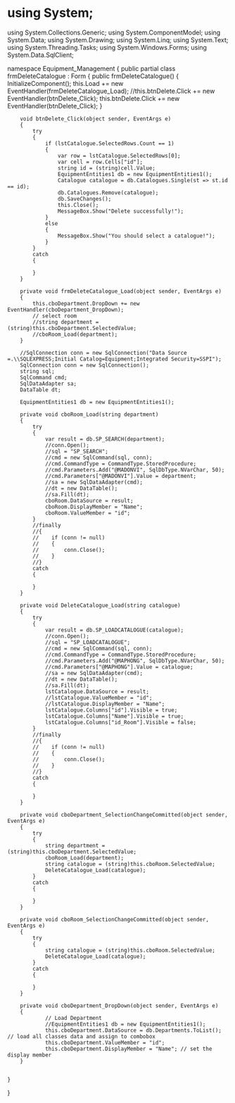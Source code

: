 # using System;
using System.Collections.Generic;
using System.ComponentModel;
using System.Data;
using System.Drawing;
using System.Linq;
using System.Text;
using System.Threading.Tasks;
using System.Windows.Forms;
using System.Data.SqlClient;

namespace Equipment_Management
{
    public partial class frmDeleteCatalogue : Form
    {
        public frmDeleteCatalogue()
        {
            InitializeComponent();
            this.Load += new EventHandler(frmDeleteCatalogue_Load);
            //this.btnDelete.Click += new EventHandler(btnDelete_Click);
            this.btnDelete.Click += new EventHandler(btnDelete_Click);
        }

        void btnDelete_Click(object sender, EventArgs e)
        {
            try
            {
                if (lstCatalogue.SelectedRows.Count == 1)
                {
                    var row = lstCatalogue.SelectedRows[0];
                    var cell = row.Cells["id"];
                    string id = (string)cell.Value;
                    EquipmentEntities1 db = new EquipmentEntities1();
                    Catalogue catalogue = db.Catalogues.Single(st => st.id == id);
                    db.Catalogues.Remove(catalogue);
                    db.SaveChanges();
                    this.Close();
                    MessageBox.Show("Delete successfully!");
                }
                else
                {
                    MessageBox.Show("You should select a catalogue!");
                }
            }
            catch
            {

            }
        }

        private void frmDeleteCatalogue_Load(object sender, EventArgs e)
        {
            this.cboDepartment.DropDown += new EventHandler(cboDepartment_DropDown);
            // select room
            //string department = (string)this.cboDepartment.SelectedValue;
            //cboRoom_Load(department);
        }

        //SqlConnection conn = new SqlConnection("Data Source =.\\SQLEXPRESS;Initial Catalog=Equipment;Integrated Security=SSPI");
        SqlConnection conn = new SqlConnection();
        string sql;
        SqlCommand cmd;
        SqlDataAdapter sa;
        DataTable dt;

        EquipmentEntities1 db = new EquipmentEntities1();

        private void cboRoom_Load(string department)
        {
            try
            {
                var result = db.SP_SEARCH(department);
                //conn.Open();
                //sql = "SP_SEARCH";
                //cmd = new SqlCommand(sql, conn);
                //cmd.CommandType = CommandType.StoredProcedure;
                //cmd.Parameters.Add("@MADONVI", SqlDbType.NVarChar, 50);
                //cmd.Parameters["@MADONVI"].Value = department;
                //sa = new SqlDataAdapter(cmd);
                //dt = new DataTable();
                //sa.Fill(dt);
                cboRoom.DataSource = result;
                cboRoom.DisplayMember = "Name";
                cboRoom.ValueMember = "id";
            }
            //finally
            //{
            //    if (conn != null)
            //    {
            //        conn.Close();
            //    }
            //}
            catch
            {

            }
        }

        private void DeleteCatalogue_Load(string catalogue)
        {
            try
            {
                var result = db.SP_LOADCATALOGUE(catalogue);
                //conn.Open();
                //sql = "SP_LOADCATALOGUE";
                //cmd = new SqlCommand(sql, conn);
                //cmd.CommandType = CommandType.StoredProcedure;
                //cmd.Parameters.Add("@MAPHONG", SqlDbType.NVarChar, 50);
                //cmd.Parameters["@MAPHONG"].Value = catalogue;
                //sa = new SqlDataAdapter(cmd);
                //dt = new DataTable();
                //sa.Fill(dt);
                lstCatalogue.DataSource = result;
                //lstCatalogue.ValueMember = "id";
                //lstCatalogue.DisplayMember = "Name";
                lstCatalogue.Columns["id"].Visible = true;
                lstCatalogue.Columns["Name"].Visible = true;
                lstCatalogue.Columns["id_Room"].Visible = false;
            }
            //finally
            //{
            //    if (conn != null)
            //    {
            //        conn.Close();
            //    }
            //}
            catch
            {

            }
        }

        private void cboDepartment_SelectionChangeCommitted(object sender, EventArgs e)
        {
            try
            {
                string department = (string)this.cboDepartment.SelectedValue;
                cboRoom_Load(department);
                string catalogue = (string)this.cboRoom.SelectedValue;
                DeleteCatalogue_Load(catalogue);
            }
            catch
            {

            }
        }

        private void cboRoom_SelectionChangeCommitted(object sender, EventArgs e)
        {
            try
            {
                string catalogue = (string)this.cboRoom.SelectedValue;
                DeleteCatalogue_Load(catalogue);
            }
            catch
            {

            }
        }

        private void cboDepartment_DropDown(object sender, EventArgs e)
        {
                // Load Department
                //EquipmentEntities1 db = new EquipmentEntities1();
                this.cboDepartment.DataSource = db.Departments.ToList(); // load all classes data and assign to combobox
                this.cboDepartment.ValueMember = "id";
                this.cboDepartment.DisplayMember = "Name"; // set the display member
        }


    }
}
